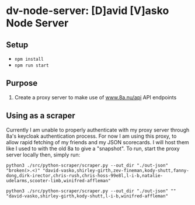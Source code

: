 # dv-node-server: [D]avid [V]asko Node Server

## Setup
* <code>npm install</code>
* <code>npm run start</code>

## Purpose
1) Create a proxy server to make use of www.8a.nu/api API endpoints

## Using as a scraper
Currently I am unable to properly authenticate with my proxy server through 8a's keycloak authentication process. For now I am using this proxy,
to allow rapid fetching of my friends and my JSON scorecards. I will host them like I used to with the old 8a to give a "snapshot". To run, start the proxy server locally then, simply run:
```
python3 ./src/python-scraper/scraper.py --out_dir "./out-json" "broken(>.<)" "david-vasko,shirley-girth,zev-fineman,kody-shutt,fanny-dong,dirk-irector,chris-rush,chris-hoss-99e8l,l-i-b,natalie-udelarms,scooter-limb,winifred-affleman"
```
```
python3 ./src/python-scraper/scraper.py --out_dir "./out-json" "" "david-vasko,shirley-girth,kody-shutt,l-i-b,winifred-affleman"
```